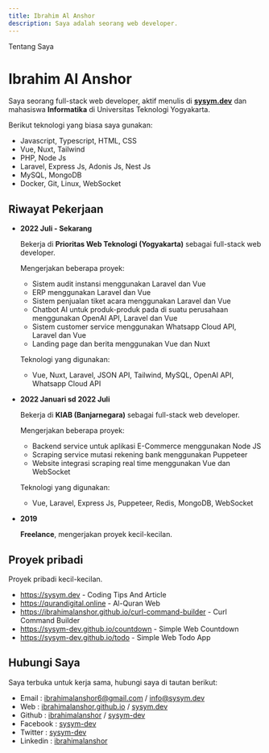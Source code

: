 ```yaml
---
title: Ibrahim Al Anshor
description: Saya adalah seorang web developer.
---
```


Tentang Saya

# Ibrahim Al Anshor

Saya seorang full-stack web developer, aktif menulis di [__sysym.dev__](https://sysym.dev) dan mahasiswa __Informatika__ di Universitas Teknologi Yogyakarta.

Berikut teknologi yang biasa saya gunakan:

- Javascript, Typescript, HTML, CSS
- Vue, Nuxt, Tailwind
- PHP, Node Js
- Laravel, Express Js, Adonis Js, Nest Js
- MySQL, MongoDB
- Docker, Git, Linux, WebSocket

## Riwayat Pekerjaan

-   __2022 Juli - Sekarang__

    Bekerja di __Prioritas Web Teknologi (Yogyakarta)__ sebagai full-stack web developer.

    Mengerjakan beberapa proyek:

    - Sistem audit instansi menggunakan Laravel dan Vue
    - ERP menggunakan Laravel dan Vue
    - Sistem penjualan tiket acara menggunakan Laravel dan Vue
    - Chatbot AI untuk produk-produk pada di suatu perusahaan menggunakan OpenAI API, Laravel dan Vue  
    - Sistem customer service menggunakan Whatsapp Cloud API, Laravel dan Vue
    - Landing page dan berita menggunakan Vue dan Nuxt
    
    Teknologi yang digunakan:

    - Vue, Nuxt, Laravel, JSON API, Tailwind, MySQL, OpenAI API, Whatsapp Cloud API

-   __2022 Januari sd 2022 Juli__

    Bekerja di __KIAB (Banjarnegara)__ sebagai full-stack web developer.

    Mengerjakan beberapa proyek:

    - Backend service untuk aplikasi E-Commerce menggunakan Node JS
    - Scraping service mutasi rekening bank menggunakan Puppeteer
    - Website integrasi scraping real time menggunakan Vue dan WebSocket

    Teknologi yang digunakan:

    - Vue, Laravel, Express Js, Puppeteer, Redis, MongoDB, WebSocket

-   __2019__
    
    __Freelance__, mengerjakan proyek kecil-kecilan.

## Proyek pribadi

Proyek pribadi kecil-kecilan.

- https://sysym.dev - Coding Tips And Article
- https://qurandigital.online - Al-Quran Web
- https://ibrahimalanshor.github.io/curl-command-builder - Curl Command Builder
- https://sysym-dev.github.io/countdown - Simple Web Countdown
- https://sysym-dev.github.io/todo - Simple Web Todo App

## Hubungi Saya

Saya terbuka untuk kerja sama, hubungi saya di tautan berikut:

- Email : [ibrahimalanshor6@gmail.com](mailto:ibrahimalanshor6@gmail.com) / [info@sysym.dev](mailto:info@sysym.dev)
- Web : [ibrahimalanshor.github.io](https://ibrahimalanshor.github.io) / [sysym.dev](https://sysym.dev)
- Github : [ibrahimalanshor](https://github.com/ibrahimalanshor) / [sysym-dev](https://github.com/sysym-dev)
- Facebook : [sysym-dev](https://facebook.com/sysym.dev)
- Twitter : [sysym-dev](https://twitter.com/sysym_dev)
- Linkedin : [ibrahimalanshor](https://www.linkedin.com/in/ibrahimalanshor)
<!-- - Instagram : [sysym-dev](https://instagram.com/sysym-dev) -->
<!-- - Youtube : [sysym-dev](https://youtube.com/sysym-dev) -->
